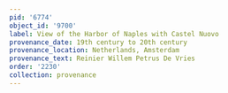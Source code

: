 ```yaml
---
pid: '6774'
object_id: '9700'
label: View of the Harbor of Naples with Castel Nuovo
provenance_date: 19th century to 20th century
provenance_location: Netherlands, Amsterdam
provenance_text: Reinier Willem Petrus De Vries
order: '2230'
collection: provenance
---
```

